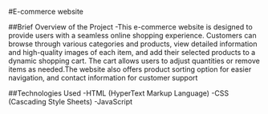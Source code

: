 #E-commerce website

##Brief  Overview of the Project
-This e-commerce website is designed to provide users with a seamless online shopping experience. Customers can browse through various categories and products, view detailed information and high-quality images of each item, and add their selected products to a dynamic shopping cart. The cart allows users to adjust quantities or remove items as needed.The website also offers product sorting option for easier navigation, and contact information for customer support

##Technologies Used
  -HTML (HyperText Markup Language)
  -CSS (Cascading Style Sheets)
  -JavaScript
